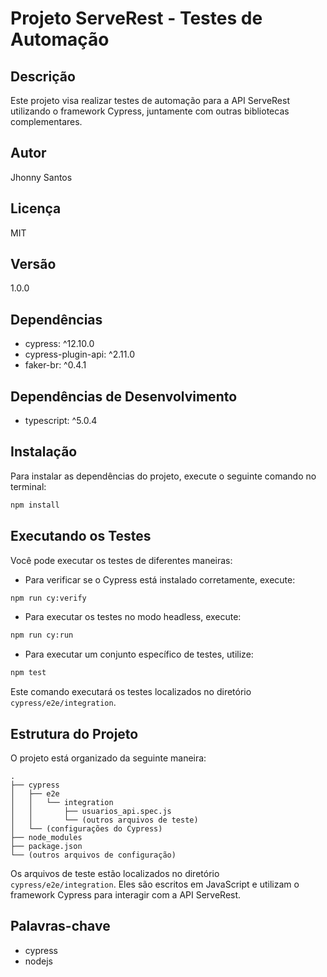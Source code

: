 # Projeto ServeRest - Testes de Automação

## Descrição

Este projeto visa realizar testes de automação para a API ServeRest utilizando o framework Cypress, juntamente com outras bibliotecas complementares.

## Autor

Jhonny Santos

## Licença

MIT

## Versão

1.0.0

## Dependências

- cypress: ^12.10.0
- cypress-plugin-api: ^2.11.0
- faker-br: ^0.4.1

## Dependências de Desenvolvimento

- typescript: ^5.0.4

## Instalação

Para instalar as dependências do projeto, execute o seguinte comando no terminal:

```bash
npm install
```

## Executando os Testes

Você pode executar os testes de diferentes maneiras:

- Para verificar se o Cypress está instalado corretamente, execute:

```bash
npm run cy:verify
```

- Para executar os testes no modo headless, execute:

```bash
npm run cy:run
```

- Para executar um conjunto específico de testes, utilize:

```bash
npm test
```

Este comando executará os testes localizados no diretório `cypress/e2e/integration`.

## Estrutura do Projeto

O projeto está organizado da seguinte maneira:

```
.
├── cypress
│   ├── e2e
│   │   └── integration
│   │       ├── usuarios_api.spec.js
│   │       └── (outros arquivos de teste)
│   └── (configurações do Cypress)
├── node_modules
├── package.json
└── (outros arquivos de configuração)
```

Os arquivos de teste estão localizados no diretório `cypress/e2e/integration`. Eles são escritos em JavaScript e utilizam o framework Cypress para interagir com a API ServeRest.

## Palavras-chave

- cypress
- nodejs